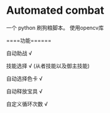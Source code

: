 # Automated combat
一个  python 刷狗粮脚本。 使用opencv库

 ====功能======
 
自动助战     √

技能选择     √
(从者技能以及御主技能)

自动选择色卡 √

自动释放宝具 √

自定义循环次数 √

